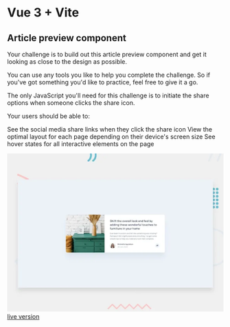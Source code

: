# Vue 3 + Vite
## Article preview component

Your challenge is to build out this article preview component and get it looking as close to the design as possible.

You can use any tools you like to help you complete the challenge. So if you've got something you'd like to practice, feel free to give it a go.

The only JavaScript you'll need for this challenge is to initiate the share options when someone clicks the share icon.

Your users should be able to:

See the social media share links when they click the share icon
View the optimal layout for each page depending on their device's screen size
See hover states for all interactive elements on the page

![Design](article-preview-component-img.webp)
[live version]()


